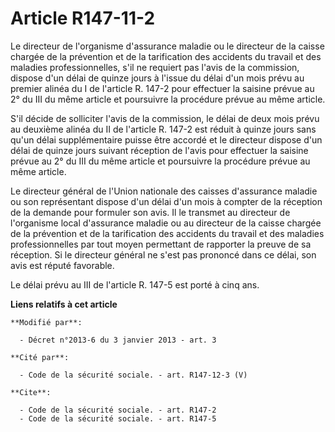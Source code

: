 # Article R147-11-2

Le directeur de l'organisme d'assurance maladie ou le directeur de la caisse chargée de la prévention et de la tarification
des accidents du travail et des maladies professionnelles, s'il ne requiert pas l'avis de la commission, dispose d'un délai
de quinze jours à l'issue du délai d'un mois prévu au premier alinéa du I de l'article R. 147-2 pour effectuer la saisine
prévue au 2° du III du même article et poursuivre la procédure prévue au même article.

S'il décide de solliciter l'avis de la commission, le délai de deux mois prévu au deuxième alinéa du II de l'article R. 147-2
est réduit à quinze jours sans qu'un délai supplémentaire puisse être accordé et le directeur dispose d'un délai de quinze
jours suivant réception de l'avis pour effectuer la saisine prévue au 2° du III du même article et poursuivre la procédure
prévue au même article.

Le directeur général de l'Union nationale des caisses d'assurance maladie ou son représentant dispose d'un délai d'un mois à
compter de la réception de la demande pour formuler son avis. Il le transmet au directeur de l'organisme local d'assurance
maladie ou au directeur de la caisse chargée de la prévention et de la tarification des accidents du travail et des maladies
professionnelles par tout moyen permettant de rapporter la preuve de sa réception. Si le directeur général ne s'est pas
prononcé dans ce délai, son avis est réputé favorable.

Le délai prévu au III de l'article R. 147-5 est porté à cinq ans.

**Liens relatifs à cet article**

	**Modifié par**:

	  - Décret n°2013-6 du 3 janvier 2013 - art. 3

	**Cité par**:

	  - Code de la sécurité sociale. - art. R147-12-3 (V)

	**Cite**:

	  - Code de la sécurité sociale. - art. R147-2
	  - Code de la sécurité sociale. - art. R147-5
